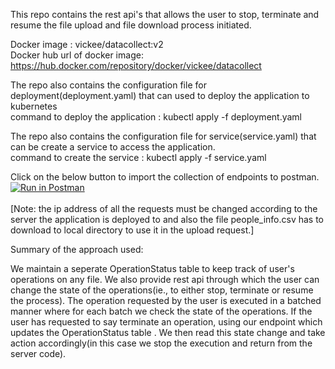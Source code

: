 This repo contains the rest api's that allows the user to stop, terminate and resume the file upload and file download process initiated.

Docker image : vickee/datacollect:v2 <br />
Docker hub url of docker image: https://hub.docker.com/repository/docker/vickee/datacollect

The repo also contains the configuration file for deployment(deployment.yaml) that can used to deploy the application to kubernetes <br />
command to deploy the application : kubectl apply -f deployment.yaml

The repo also contains the configuration file for service(service.yaml) that can be create a service to access the application. <br />
command to create the service : kubectl apply -f service.yaml

Click on the below button to import the collection of endpoints to postman.<br/>
[![Run in Postman](https://run.pstmn.io/button.svg)](https://app.getpostman.com/run-collection/ee70573e05bd7e0c3b02) <br />
<br/>
[Note: the ip address of all the requests must be changed according to the server the application is deployed to and also the file people_info.csv has to download to local directory to use it in the upload request.]

Summary of the approach used: <br/>

We maintain a seperate OperationStatus table to keep track of user's operations on any file. We also provide rest api through which the user can change the state of the operations(ie., to either stop, terminate or resume the process). The operation requested by the user is executed in a batched manner where for each batch we check the state of the operations. If the user has requested to say terminate an operation, using our endpoint which updates the OperationStatus table . We then read this state change and take action accordingly(in this case we stop the execution and return from the server code).